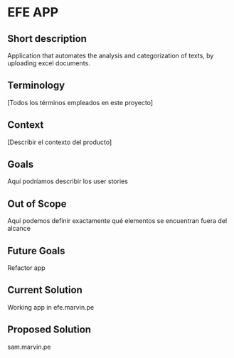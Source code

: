 # EFE APP #

## Short description
Application that automates the analysis and categorization of texts, by uploading excel documents.

## Terminology
[Todos los términos empleados en este proyecto]

## Context
[Describir el contexto del producto]

## Goals
Aquí podríamos describir los user stories

## Out of Scope
Aquí podemos definir exactamente qué elementos se encuentran fuera del alcance

## Future Goals
Refactor app

## Current Solution
Working app in efe.marvin.pe

## Proposed Solution
sam.marvin.pe
